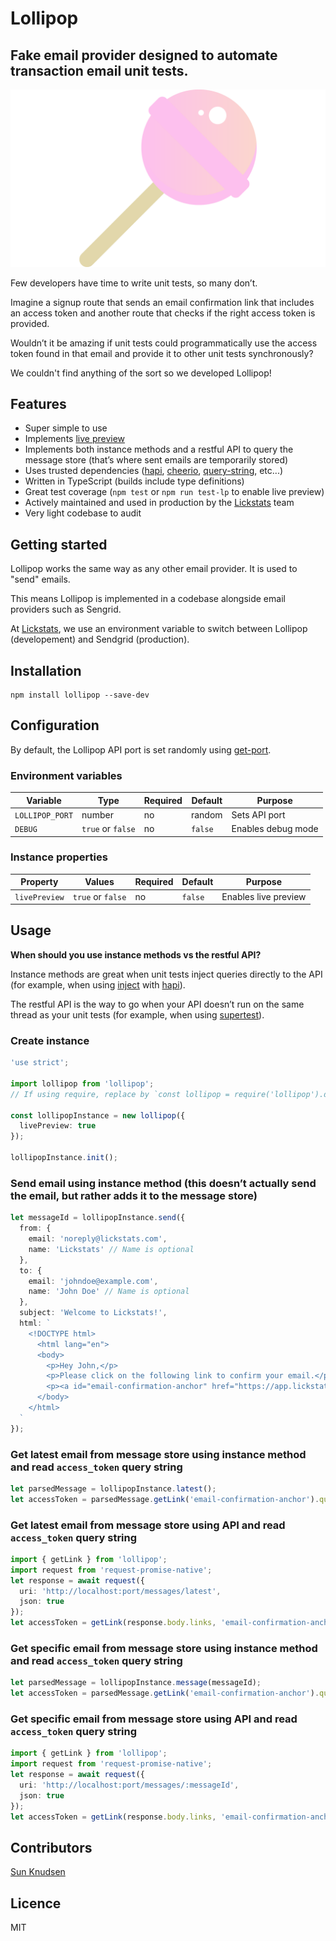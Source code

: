 # Lollipop

## Fake email provider designed to automate transaction email unit tests.

![Cover](public/cover.png)

Few developers have time to write unit tests, so many don’t.

Imagine a signup route that sends an email confirmation link that includes an access token and another route that checks if the right access token is provided.

Wouldn’t it be amazing if unit tests could programmatically use the access token found in that email and provide it to other unit tests synchronously?

We couldn't find anything of the sort so we developed Lollipop!

## Features

- Super simple to use
- Implements [live preview](public/live-preview.png)
- Implements both instance methods and a restful API to query the message store (that’s where sent emails are temporarily stored)
- Uses trusted dependencies ([hapi](https://www.npmjs.com/package/@hapi/hapi), [cheerio](https://www.npmjs.com/package/cheerio), [query-string](https://www.npmjs.com/package/query-string), etc...)
- Written in TypeScript (builds include type definitions)
- Great test coverage (`npm test` or `npm run test-lp` to enable live preview)
- Actively maintained and used in production by the [Lickstats](https://lickstats.com/) team
- Very light codebase to audit

## Getting started

Lollipop works the same way as any other email provider. It is used to "send" emails.

This means Lollipop is implemented in a codebase alongside email providers such as Sengrid.

At [Lickstats](https://lickstats.com/), we use an environment variable to switch between Lollipop (developement) and Sendgrid (production).

## Installation

```shell
npm install lollipop --save-dev
```

## Configuration

By default, the Lollipop API port is set randomly using [get-port](https://www.npmjs.com/package/get-port).

### Environment variables

Variable | Type | Required | Default | Purpose
--- | --- | --- | --- | ---
`LOLLIPOP_PORT` | number | no | random | Sets API port
`DEBUG` | `true` or `false` | no | `false` | Enables debug mode

### Instance properties

Property | Values | Required | Default | Purpose
--- | --- | --- | --- | ---
`livePreview` | `true` or `false` | no | `false` | Enables live preview

## Usage

**When should you use instance methods vs the restful API?**

Instance methods are great when unit tests inject queries directly to the API (for example, when using [inject](https://hapi.dev/api/?v=18.4.0#-await-serverinjectoptions) with [hapi](https://www.npmjs.com/package/@hapi/hapi)).

The restful API is the way to go when your API doesn’t run on the same thread as your unit tests (for example, when using [supertest](https://www.npmjs.com/package/supertest)).

### Create instance

```typescript
'use strict';

import lollipop from 'lollipop';
// If using require, replace by `const lollipop = require('lollipop').default`.

const lollipopInstance = new lollipop({
  livePreview: true
});

lollipopInstance.init();
```

### Send email using instance method (this doesn’t actually send the email, but rather adds it to the message store)

```typescript
let messageId = lollipopInstance.send({
  from: {
    email: 'noreply@lickstats.com',
    name: 'Lickstats' // Name is optional
  },
  to: {
    email: 'johndoe@example.com',
    name: 'John Doe' // Name is optional
  },
  subject: 'Welcome to Lickstats!',
  html: `
    <!DOCTYPE html>
      <html lang="en">
      <body>
        <p>Hey John,</p>
        <p>Please click on the following link to confirm your email.</p>
        <p><a id="email-confirmation-anchor" href="https://app.lickstats.com/login?access_token=51819df95b524388a895738dc4280cca">Confirm your email</a>.</p>
      </body>
    </html>
  `
});
```

### Get latest email from message store using instance method and read `access_token` query string

```typescript
let parsedMessage = lollipopInstance.latest();
let accessToken = parsedMessage.getLink('email-confirmation-anchor').query.access_token;
```

### Get latest email from message store using API and read `access_token` query string

```typescript
import { getLink } from 'lollipop';
import request from 'request-promise-native';
let response = await request({
  uri: 'http://localhost:port/messages/latest',
  json: true
});
let accessToken = getLink(response.body.links, 'email-confirmation-anchor').query.access_token
```

### Get specific email from message store using instance method and read `access_token` query string

```typescript
let parsedMessage = lollipopInstance.message(messageId);
let accessToken = parsedMessage.getLink('email-confirmation-anchor').query.access_token;
```

### Get specific email from message store using API and read `access_token` query string

```typescript
import { getLink } from 'lollipop';
import request from 'request-promise-native';
let response = await request({
  uri: 'http://localhost:port/messages/:messageId',
  json: true
});
let accessToken = getLink(response.body.links, 'email-confirmation-anchor').query.access_token
```

## Contributors

[Sun Knudsen](https://sunknudsen.com/)

## Licence

MIT
